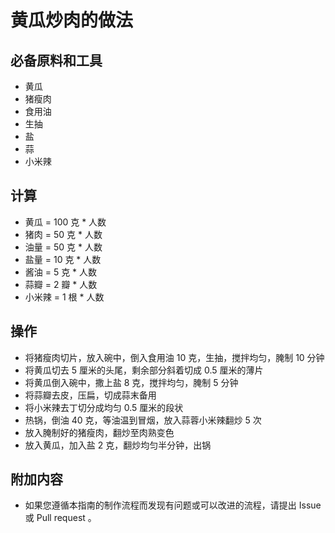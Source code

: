 # 黄瓜炒肉的做法

## 必备原料和工具

* 黄瓜
* 猪瘦肉
* 食用油
* 生抽
* 盐
* 蒜
* 小米辣

## 计算

* 黄瓜 = 100 克  * 人数
* 猪肉 = 50 克  * 人数
* 油量 = 50 克 * 人数
* 盐量 = 10  克  * 人数
* 酱油 = 5  克  * 人数
* 蒜瓣 = 2  瓣  * 人数
* 小米辣 = 1  根  * 人数

## 操作

* 将猪瘦肉切片，放入碗中，倒入食用油 10 克，生抽，搅拌均匀，腌制 10 分钟
* 将黄瓜切去 5 厘米的头尾，剩余部分斜着切成 0.5 厘米的薄片
* 将黄瓜倒入碗中，撒上盐 8 克，搅拌均匀，腌制 5 分钟
* 将蒜瓣去皮，压扁，切成蒜末备用
* 将小米辣去丁切分成均匀 0.5 厘米的段状
* 热锅，倒油 40 克，等油温到冒烟，放入蒜蓉小米辣翻炒 5 次
* 放入腌制好的猪瘦肉，翻炒至肉熟变色
* 放入黄瓜，加入盐 2 克，翻炒均匀半分钟，出锅

## 附加内容

* 如果您遵循本指南的制作流程而发现有问题或可以改进的流程，请提出 Issue 或 Pull request 。
